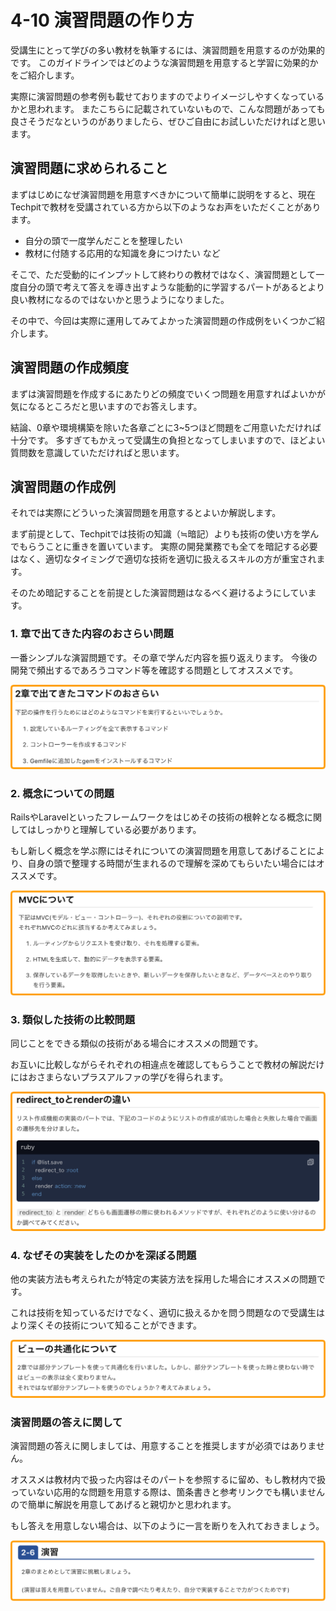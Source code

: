 # 4-10 演習問題の作り方

受講生にとって学びの多い教材を執筆するには、演習問題を用意するのが効果的です。
このガイドラインではどのような演習問題を用意すると学習に効果的かをご紹介します。

実際に演習問題の参考例も載せておりますのでよりイメージしやすくなっているかと思われます。
またこちらに記載されていないもので、こんな問題があっても良さそうだなというのがありましたら、ぜひご自由にお試しいただければと思います。


## 演習問題に求められること

まずはじめになぜ演習問題を用意すべきかについて簡単に説明をすると、現在Techpitで教材を受講されている方から以下のようなお声をいただくことがあります。

- 自分の頭で一度学んだことを整理したい
- 教材に付随する応用的な知識を身につけたい
など

そこで、ただ受動的にインプットして終わりの教材ではなく、演習問題として一度自分の頭で考えて答えを導き出すような能動的に学習するパートがあるとより良い教材になるのではないかと思うようになりました。

その中で、今回は実際に運用してみてよかった演習問題の作成例をいくつかご紹介します。

## 演習問題の作成頻度

まずは演習問題を作成するにあたりどの頻度でいくつ問題を用意すればよいかが気になるところだと思いますのでお答えします。

結論、0章や環境構築を除いた各章ごとに3~5つほど問題をご用意いただければ十分です。
多すぎてもかえって受講生の負担となってしまいますので、ほどよい質問数を意識していただければと思います。

## 演習問題の作成例

それでは実際にどういった演習問題を用意するとよいか解説します。

まず前提として、Techpitでは技術の知識（≒暗記）よりも技術の使い方を学んでもらうことに重きを置いています。
実際の開発業務でも全てを暗記する必要はなく、適切なタイミングで適切な技術を適切に扱えるスキルの方が重宝されます。

そのため暗記することを前提とした演習問題はなるべく避けるようにしています。

### 1. 章で出てきた内容のおさらい問題
一番シンプルな演習問題です。その章で学んだ内容を振り返えります。
今後の開発で頻出するであろうコマンド等を確認する問題としてオススメです。

![](../.gitbook/assets/test-hurikaeri.png)

### 2. 概念についての問題
RailsやLaravelといったフレームワークをはじめその技術の根幹となる概念に関してはしっかりと理解している必要があります。

もし新しく概念を学ぶ際にはそれについての演習問題を用意してあげることにより、自身の頭で整理する時間が生まれるので理解を深めてもらいたい場合にはオススメです。

![](../.gitbook/assets/test-gainen.png)

### 3. 類似した技術の比較問題
同じことをできる類似の技術がある場合にオススメの問題です。

お互いに比較しながらそれぞれの相違点を確認してもらうことで教材の解説だけにはおさまらないプラスアルファの学びを得られます。

![](../.gitbook/assets/test-hikaku.png)

### 4. なぜその実装をしたのかを深ぼる問題
他の実装方法も考えられたが特定の実装方法を採用した場合にオススメの問題です。

これは技術を知っているだけでなく、適切に扱えるかを問う問題なので受講生はより深くその技術について知ることができます。

![](../.gitbook/assets/test-jissoriyuu.png)


### 演習問題の答えに関して

演習問題の答えに関しましては、用意することを推奨しますが必須ではありません。

オススメは教材内で扱った内容はそのパートを参照するに留め、もし教材内で扱っていない応用的な問題を用意する際は、箇条書きと参考リンクでも構いませんので簡単に解説を用意してあげると親切かと思われます。

もし答えを用意しない場合は、以下のように一言を断りを入れておきましょう。

![](../.gitbook/assets/test-noanswer.png)

